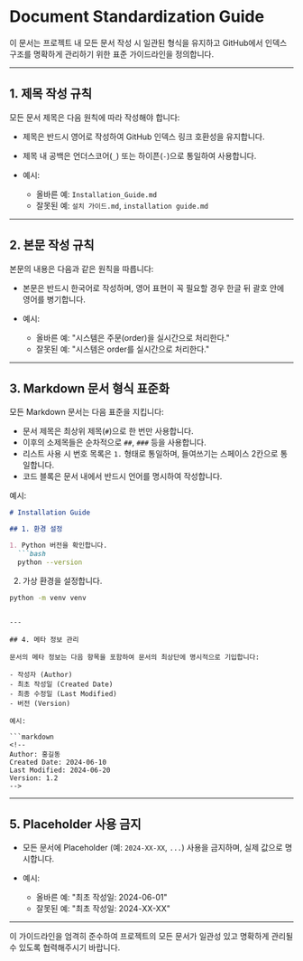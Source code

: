 <!--
Author: 친구
Created Date: 2024-05-22
Last Modified: 2024-05-22
Version: 1.0
-->

# Document Standardization Guide

이 문서는 프로젝트 내 모든 문서 작성 시 일관된 형식을 유지하고 GitHub에서 인덱스 구조를 명확하게 관리하기 위한 표준 가이드라인을 정의합니다.

---

## 1. 제목 작성 규칙

모든 문서 제목은 다음 원칙에 따라 작성해야 합니다:

* 제목은 반드시 영어로 작성하여 GitHub 인덱스 링크 호환성을 유지합니다.
* 제목 내 공백은 언더스코어(`_`) 또는 하이픈(`-`)으로 통일하여 사용합니다.
* 예시:

  * 올바른 예: `Installation_Guide.md`
  * 잘못된 예: `설치 가이드.md`, `installation guide.md`

---

## 2. 본문 작성 규칙

본문의 내용은 다음과 같은 원칙을 따릅니다:

* 본문은 반드시 한국어로 작성하며, 영어 표현이 꼭 필요할 경우 한글 뒤 괄호 안에 영어를 병기합니다.
* 예시:

  * 올바른 예: "시스템은 주문(order)을 실시간으로 처리한다."
  * 잘못된 예: "시스템은 order를 실시간으로 처리한다."

---

## 3. Markdown 문서 형식 표준화

모든 Markdown 문서는 다음 표준을 지킵니다:

* 문서 제목은 최상위 제목(`#`)으로 한 번만 사용합니다.
* 이후의 소제목들은 순차적으로 `##`, `###` 등을 사용합니다.
* 리스트 사용 시 번호 목록은 `1.` 형태로 통일하며, 들여쓰기는 스페이스 2칸으로 통일합니다.
* 코드 블록은 문서 내에서 반드시 언어를 명시하여 작성합니다.

예시:

````markdown
# Installation Guide

## 1. 환경 설정

1. Python 버전을 확인합니다.
  ```bash
  python --version
````

2. 가상 환경을 설정합니다.

```bash
python -m venv venv
```

````

---

## 4. 메타 정보 관리

문서의 메타 정보는 다음 항목을 포함하여 문서의 최상단에 명시적으로 기입합니다:

- 작성자 (Author)
- 최초 작성일 (Created Date)
- 최종 수정일 (Last Modified)
- 버전 (Version)

예시:

```markdown
<!--
Author: 홍길동
Created Date: 2024-06-10
Last Modified: 2024-06-20
Version: 1.2
-->
````

---

## 5. Placeholder 사용 금지

* 모든 문서에 Placeholder (예: `2024-XX-XX`, `...`) 사용을 금지하며, 실제 값으로 명시합니다.
* 예시:

  * 올바른 예: "최초 작성일: 2024-06-01"
  * 잘못된 예: "최초 작성일: 2024-XX-XX"

---

이 가이드라인을 엄격히 준수하여 프로젝트의 모든 문서가 일관성 있고 명확하게 관리될 수 있도록 협력해주시기 바랍니다.
